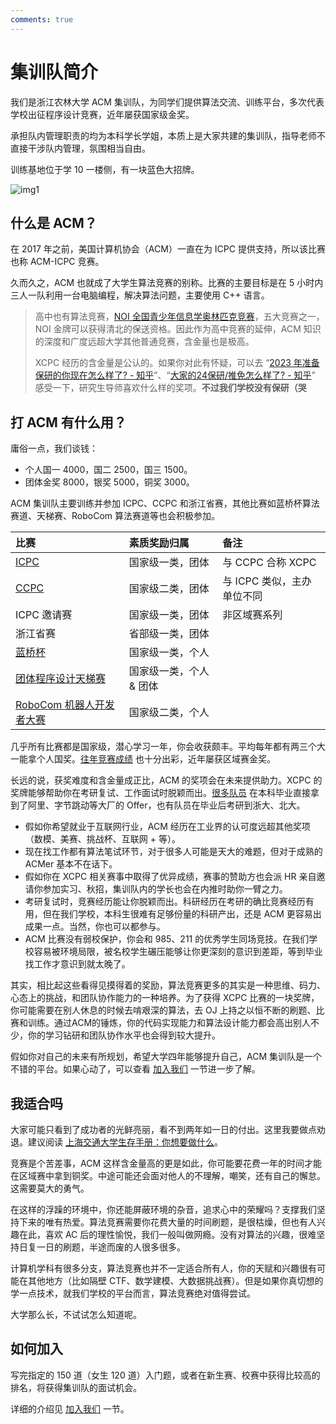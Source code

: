 ```yaml
---
comments: true
---
```


# 集训队简介

我们是浙江农林大学 ACM 集训队，为同学们提供算法交流、训练平台，多次代表学校出征程序设计竞赛，近年屡获国家级金奖。

承担队内管理职责的均为本科学长学姐，本质上是大家共建的集训队，指导老师不直接干涉队内管理，氛围相当自由。

训练基地位于学 10 一楼侧，有一块蓝色大招牌。

![img1](./img/img1.jpeg)

## 什么是 ACM？

在 2017 年之前，美国计算机协会（ACM）一直在为 ICPC 提供支持，所以该比赛也称 ACM-ICPC 竞赛。

久而久之，ACM 也就成了大学生算法竞赛的别称。比赛的主要目标是在 5 小时内三人一队利用一台电脑编程，解决算法问题，主要使用 C++ 语言。

> 高中也有算法竞赛，[NOI 全国青少年信息学奥林匹克竞赛](https://www.noi.cn/)，五大竞赛之一，NOI 金牌可以获得清北的保送资格。因此作为高中竞赛的延伸，ACM 知识的深度和广度远超大学其他普通竞赛，含金量也是极高。
>
> XCPC 经历的含金量是公认的。如果你对此有怀疑，可以去 “[2023 年准备保研的你现在怎么样了? - 知乎](https://www.zhihu.com/question/486545254)”、“[大家的24保研/推免怎么样了? - 知乎](https://www.zhihu.com/question/537883625)” 感受一下，研究生导师喜欢什么样的奖项。**不过我们学校没有保研（哭**

## 打 ACM 有什么用？

庸俗一点，我们谈钱：

- 个人国一 4000，国二 2500，国三 1500。
- 团体金奖 8000，银奖 5000，铜奖 3000。

ACM 集训队主要训练并参加 ICPC、CCPC 和浙江省赛，其他比赛如蓝桥杯算法赛道、天梯赛、RoboCom 算法赛道等也会积极参加。

| 比赛                                                    | 素质奖励归属            | 备注                       |
| :------------------------------------------------------ | :---------------------- | :------------------------- |
| [ICPC](https://icpc.global/)                            | 国家级一类，团体        | 与 CCPC 合称 XCPC          |
| [CCPC](https://ccpc.io/)                                | 国家级二类，团体        | 与 ICPC 类似，主办单位不同 |
| ICPC 邀请赛                                             | 国家级一类，团体        | 非区域赛系列               |
| 浙江省赛                                                | 省部级一类，团体        |                            |
| [蓝桥杯](https://dasai.lanqiao.cn/)                     | 国家级一类，个人        |                            |
| [团体程序设计天梯赛](https://gplt.patest.cn/regulation) | 国家级一类，个人 & 团体 |                            |
| [RoboCom 机器人开发者大赛](https://www.robocom.com.cn/) | 国家级二类，个人        |                            |

几乎所有比赛都是国家级，潜心学习一年，你会收获颇丰。平均每年都有两三个大一能拿个人国奖。[往年竞赛成绩](./history.md) 也十分出彩，近年屡获区域赛金奖。

长远的说，获奖难度和含金量成正比，ACM 的奖项会在未来提供助力。XCPC 的奖牌能够帮助你在考研复试、工作面试时脱颖而出。[很多队员](./honor.md) 在本科毕业直接拿到了阿里、字节跳动等大厂的 Offer，也有队员在毕业后考研到浙大、北大。

- 假如你希望就业于互联网行业，ACM 经历在工业界的认可度远超其他奖项（数模、美赛、挑战杯、互联网 + 等）。
- 现在找工作都有算法笔试环节，对于很多人可能是天大的难题，但对于成熟的 ACMer 基本不在话下。
- 假如你在 XCPC 相关赛事中取得了优异成绩，赛事的赞助方也会派 HR 亲自邀请你参加实习、秋招，集训队内的学长也会在内推时助你一臂之力。
- 考研复试时，竞赛经历能让你脱颖而出。科研经历在考研的确比竞赛经历有用，但在我们学校，本科生很难有足够份量的科研产出，还是 ACM 更容易出成果一点。当然，你也可以都参与。
- ACM 比赛没有弱校保护，你会和 985、211 的优秀学生同场竞技。在我们学校容易被环境局限，被名校学生碾压能够让你更深刻的意识到差距，等到毕业找工作才意识到就太晚了。

其实，相比起这些看得见摸得着的奖励，算法竞赛更多的其实是一种思维、码力、心态上的挑战，和团队协作能力的一种培养。为了获得 XCPC 比赛的一块奖牌，你可能需要在别人休息的时候去啃艰深的算法，去 OJ 上持之以恒不断的刷题、比赛和训练。通过ACM的锤炼，你的代码实现能力和算法设计能力都会高出别人不少，你的学习钻研和团队协作水平也会得到较大提升。

假如你对自己的未来有所规划，希望大学四年能够提升自己，ACM 集训队是一个不错的平台。如果心动了，可以查看 [加入我们](./join-us.md) 一节进一步了解。

## 我适合吗

大家可能只看到了成功者的光鲜亮丽，看不到两年如一日的付出。这里我要做点劝退。建议阅读 [上海交通大学生存手册：你想要做什么](https://survivesjtu.gitbook.io/survivesjtumanual/li-zhi-pian/ben-ke-si-nian-yao-zuo-shen-me)。

竞赛是个苦差事，ACM 这样含金量高的更是如此，你可能要花费一年的时间才能在区域赛中拿到铜奖。中途可能还会面对他人的不理解，嘲笑，还有自己的懈怠。这需要莫大的勇气。

在这样的浮躁的环境中，你还能屏蔽环境的杂音，追求心中的荣耀吗？支撑我们坚持下来的唯有热爱。算法竞赛需要你花费大量的时间刷题，是很枯燥，但也有人兴趣在此，喜欢 AC 后的理性愉悦，我们一般叫做网瘾。没有对算法的兴趣，很难坚持日复一日的刷题，半途而废的人很多很多。

计算机学科有很多分支，算法竞赛也并不一定适合所有人，你的天赋和兴趣很有可能在其他地方（比如隔壁 CTF、数学建模、大数据挑战赛）。但是如果你真切想的学一点技术，就我们学校的平台而言，算法竞赛绝对值得尝试。

大学那么长，不试试怎么知道呢。

## 如何加入

写完指定的 150 道（女生 120 道）入门题，或者在新生赛、校赛中获得比较高的排名，将获得集训队的面试机会。

详细的介绍见 [加入我们](./join-us.md) 一节。
